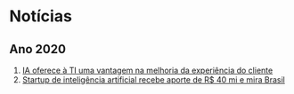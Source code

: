 # Notícias 

## Ano 2020 
1. [IA oferece à TI uma vantagem na melhoria da experiência do cliente](https://cio.com.br/ia-oferece-a-ti-uma-vantagem-na-melhoria-da-experiencia-do-cliente)
1. [Startup de inteligência artificial recebe aporte de R$ 40 mi e mira Brasil](https://exame.com/tecnologia/startup-de-inteligencia-artificial-recebe-aporte-de-r-40-mi-e-mira-brasil/)
